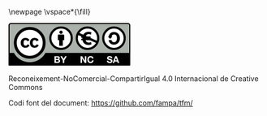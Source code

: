 \newpage
\vspace*{\fill}

[![CC-by-nc-sa](img/by-nc-sa.eu.svg)](http://creativecommons.org/licenses/by-nc-sa/4.0/)

Reconeixement-NoComercial-CompartirIgual 4.0 Internacional de Creative Commons

Codi font del document: <https://github.com/fampa/tfm/>
